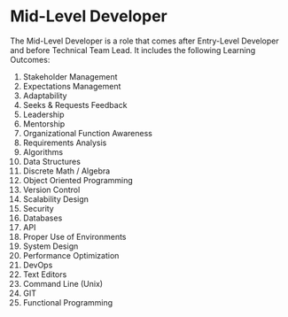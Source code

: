 # Mid-Level Developer

The Mid-Level Developer is a role that comes after Entry-Level Developer and before Technical Team Lead. It includes the following Learning Outcomes:

1. Stakeholder Management
2. Expectations Management
3. Adaptability
4. Seeks & Requests Feedback
5. Leadership
6. Mentorship
7. Organizational Function Awareness
8. Requirements Analysis
9. Algorithms
10. Data Structures
11. Discrete Math / Algebra
12. Object Oriented Programming
13. Version Control
14. Scalability Design
15. Security
16. Databases
17. API
18. Proper Use of Environments
18. System Design
20. Performance Optimization
21. DevOps
22. Text Editors
23. Command Line (Unix)
24. GIT
25. Functional Programming

